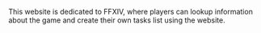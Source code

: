 This website is dedicated to FFXIV, where players can lookup information about the game and create their own tasks list using the website. 
